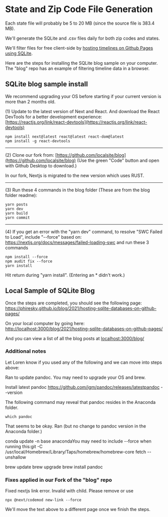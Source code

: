 # State and Zip Code File Generation

Each state file will probably be 5 to 20 MB (since the source file is 383.4 MB).

We'll generate the SQLite and .csv files daily for both zip codes and states.

We'll filter files for free client-side by [hosting timelines on Github Pages using SQLite](https://phiresky.github.io/blog/2021/hosting-sqlite-databases-on-github-pages/).

Here are the steps for installing the SQLite blog sample on your computer. The "blog" repo has an example of filtering timeline data in a browser.


## SQLite blog sample install

We recommend upgrading your OS before starting if your current version is more than 2 months old.

(1) Update to the latest version of Next and React.
And download the React DevTools for a better development experience:
[https://reactjs.org/link/react-devtools](https://reactjs.org/link/react-devtools)

	npm install next@latest react@latest react-dom@latest
	npm install -g react-devtools

---

(2) Clone our fork from: [https://github.com/localsite/blog](https://github.com/localsite/blog)
(Use the green "Code" button and open with Github Desktop to download.)

In our fork, Nextjs is migrated to the new version which uses RUST.

---

(3) Run these 4 commands in the blog folder (These are from the blog folder readme):

	yarn posts
	yarn dev
	yarn build
	yarn commit

---

(4) If you get an error with the "yarn dev" command, to resolve "SWC Failed to Load", include "--force" based on: https://nextjs.org/docs/messages/failed-loading-swc and run these 3 commands

	npm install --force
	npm audit fix --force
	yarn install

Hit return during "yarn install". (Entering an * didn't work.)

<!-- This is fixed now
5. Two errors  currently need to be resolved:

A. postprocess.sh Transformation error (Missing semicolon.
B. Transformation error (Topic reference is used, but the pipelineOperator plugin was not passed a "proposal": "hack" or "smart" option.
-->


## Local Sample of SQLite Blog

Once the steps are completed, you should see the following page:
https://phiresky.github.io/blog/2021/hosting-sqlite-databases-on-github-pages/


On your local computer by going here:
[http://localhost:3000/blog/2021/hosting-sqlite-databases-on-github-pages/](http://localhost:3000/blog/2021/hosting-sqlite-databases-on-github-pages/)

And you can view a list of all the blog posts at [localhost:3000/blog/](http://localhost:3000/blog/)


### Additional notes

Let Loren know if you used any of the following and we can move into steps above:

Ran to update pandoc. You may need to upgrade your OS and brew.

Install latest pandoc
https://github.com/jgm/pandoc/releases/latestpandoc --version

The following command may reveal that pandoc resides in the Anaconda folder.

	which pandoc

That seems to be okay. Ran (but no change to pandoc version in the Anaconda folder.)

conda update -n base anacondaYou may need to include --force when running this:git -C /usr/local/Homebrew/Library/Taps/homebrew/homebrew-core fetch --unshallow

brew update
brew upgrade
brew install pandoc


### Fixes applied in our Fork of the "blog" repo

Fixed nextjs link error.  Invalid <Link> with <a> child. Please remove <a> or use <Link legacyBehavior>

	npx @next/codemod new-link --force

We'll move the text above to a different page once we finish the steps.
<br><br>
